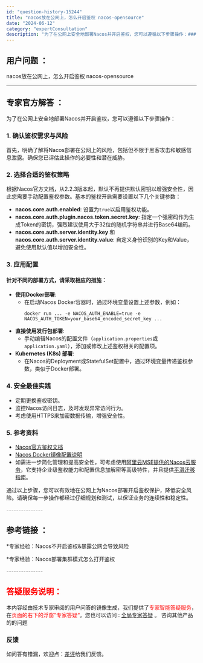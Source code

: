 ```yaml
---
id: "question-history-15244"
title: "nacos放在公网上，怎么开启鉴权 nacos-opensource"
date: "2024-06-12"
category: "expertConsultation"
description: "为了在公网上安全地部署Nacos并开启鉴权，您可以遵循以下步骤操作：### 1. 确认鉴权需求与风险首先，明确了解将Nacos部署在公网上的风险，包括但不限于黑客攻击和敏感信息泄露。确保您已评估此操作的必要性和潜在威胁。### 2. 选择合适的鉴权策略根据Nacos官方文档，从2.2.3版本起，默认"
---
```


## 用户问题 ： 
 nacos放在公网上，怎么开启鉴权 nacos-opensource 

---------------
## 专家官方解答 ：

为了在公网上安全地部署Nacos并开启鉴权，您可以遵循以下步骤操作：

### 1. 确认鉴权需求与风险
首先，明确了解将Nacos部署在公网上的风险，包括但不限于黑客攻击和敏感信息泄露。确保您已评估此操作的必要性和潜在威胁。

### 2. 选择合适的鉴权策略
根据Nacos官方文档，从2.2.3版本起，默认不再提供默认密钥以增强安全性，因此您需要手动配置鉴权参数。基本的鉴权开启需要设置以下几个关键参数：
- **nacos.core.auth.enabled**: 设置为`true`以启用鉴权功能。
- **nacos.core.auth.plugin.nacos.token.secret.key**: 指定一个强密码作为生成Token的密钥，强烈建议使用大于32位的随机字符串并进行Base64编码。
- **nacos.core.auth.server.identity.key** 和 **nacos.core.auth.server.identity.value**: 自定义身份识别的Key和Value，避免使用默认值以增加安全性。

### 3. 应用配置
#### 针对不同的部署方式，请采取相应的措施：
- **使用Docker部署**:
  - 在启动Nacos Docker容器时，通过环境变量设置上述参数，例如：
    ```
    docker run ... -e NACOS_AUTH_ENABLE=true -e NACOS_AUTH_TOKEN=your_base64_encoded_secret_key ...
    ```
- **直接使用发行包部署**:
  - 手动编辑Nacos的配置文件（`application.properties`或`application.yaml`），添加或修改上述鉴权相关的配置项。
- **Kubernetes (K8s) 部署**:
  - 在Nacos的Deployment或StatefulSet配置中，通过环境变量传递鉴权参数，类似于Docker部署。

### 4. 安全最佳实践
- 定期更换鉴权密钥。
- 监控Nacos访问日志，及时发现异常访问行为。
- 考虑使用HTTPS来加密数据传输，增强安全性。

### 5. 参考资料
- [Nacos官方鉴权文档](https://nacos.io/docs/latest/guide/user/auth/)
- [Nacos Docker镜像配置说明](https://github.com/nacos-group/nacos-docker)
- 如需进一步简化管理和提高安全性，可考虑使用[阿里云MSE提供的Nacos云服务](https://www.aliyun.com/product/aliware/mse?spm=nacos.cloud.topbar.0.0.0)，它支持企业级鉴权能力和配置信息加解密等高级特性，并且提供[平滑迁移指南](https://help.aliyun.com/zh/mse/user-guide/migrate-applications-from-self-managed-instances-to-mse-microservices-registry?spm=a2c4g.11186623.0.0.76e17b26TS1Abr)。

通过以上步骤，您可以有效地在公网上为Nacos部署开启鉴权保护，降低安全风险。请确保每一步操作都经过仔细规划和测试，以保证业务的连续性和稳定性。


<font color="#949494">---------------</font> 


## 参考链接 ：

*专家经验：Nacos不开启鉴权&暴露公网会导致风险 
 
 *专家经验：Nacos部署集群模式怎么打开鉴权 


 <font color="#949494">---------------</font> 
 


## <font color="#FF0000">答疑服务说明：</font> 

本内容经由技术专家审阅的用户问答的镜像生成，我们提供了<font color="#FF0000">专家智能答疑服务</font>，在<font color="#FF0000">页面的右下的浮窗”专家答疑“</font>。您也可以访问 : [全局专家答疑](https://opensource.alibaba.com/chatBot) 。 咨询其他产品的的问题

### 反馈
如问答有错漏，欢迎点：[差评](https://ai.nacos.io/user/feedbackByEnhancerGradePOJOID?enhancerGradePOJOId=15267)给我们反馈。

